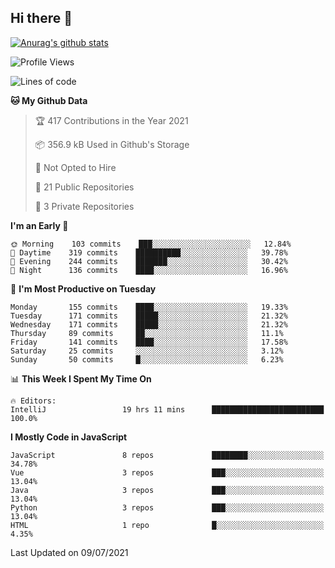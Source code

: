 ## Hi there 👋

[![Anurag's github stats](https://github-readme-stats.vercel.app/api?username=Songwonseok)](https://github.com/anuraghazra/github-readme-stats)



<!--START_SECTION:waka-->
![Profile Views](http://img.shields.io/badge/Profile%20Views-1-blue)

![Lines of code](https://img.shields.io/badge/From%20Hello%20World%20I%27ve%20Written-2.9%20million%20lines%20of%20code-blue)

**🐱 My Github Data** 

> 🏆 417 Contributions in the Year 2021
 > 
> 📦 356.9 kB Used in Github's Storage 
 > 
> 🚫 Not Opted to Hire
 > 
> 📜 21 Public Repositories 
 > 
> 🔑 3 Private Repositories  
 > 
**I'm an Early 🐤** 

```text
🌞 Morning    103 commits    ███░░░░░░░░░░░░░░░░░░░░░░   12.84% 
🌆 Daytime    319 commits    ██████████░░░░░░░░░░░░░░░   39.78% 
🌃 Evening    244 commits    ███████░░░░░░░░░░░░░░░░░░   30.42% 
🌙 Night      136 commits    ████░░░░░░░░░░░░░░░░░░░░░   16.96%

```
📅 **I'm Most Productive on Tuesday** 

```text
Monday       155 commits    ████░░░░░░░░░░░░░░░░░░░░░   19.33% 
Tuesday      171 commits    █████░░░░░░░░░░░░░░░░░░░░   21.32% 
Wednesday    171 commits    █████░░░░░░░░░░░░░░░░░░░░   21.32% 
Thursday     89 commits     ██░░░░░░░░░░░░░░░░░░░░░░░   11.1% 
Friday       141 commits    ████░░░░░░░░░░░░░░░░░░░░░   17.58% 
Saturday     25 commits     ░░░░░░░░░░░░░░░░░░░░░░░░░   3.12% 
Sunday       50 commits     █░░░░░░░░░░░░░░░░░░░░░░░░   6.23%

```


📊 **This Week I Spent My Time On** 

```text
🔥 Editors: 
IntelliJ                 19 hrs 11 mins      █████████████████████████   100.0%

```

**I Mostly Code in JavaScript** 

```text
JavaScript               8 repos             ████████░░░░░░░░░░░░░░░░░   34.78% 
Vue                      3 repos             ███░░░░░░░░░░░░░░░░░░░░░░   13.04% 
Java                     3 repos             ███░░░░░░░░░░░░░░░░░░░░░░   13.04% 
Python                   3 repos             ███░░░░░░░░░░░░░░░░░░░░░░   13.04% 
HTML                     1 repo              █░░░░░░░░░░░░░░░░░░░░░░░░   4.35%

```



 Last Updated on 09/07/2021
<!--END_SECTION:waka-->
